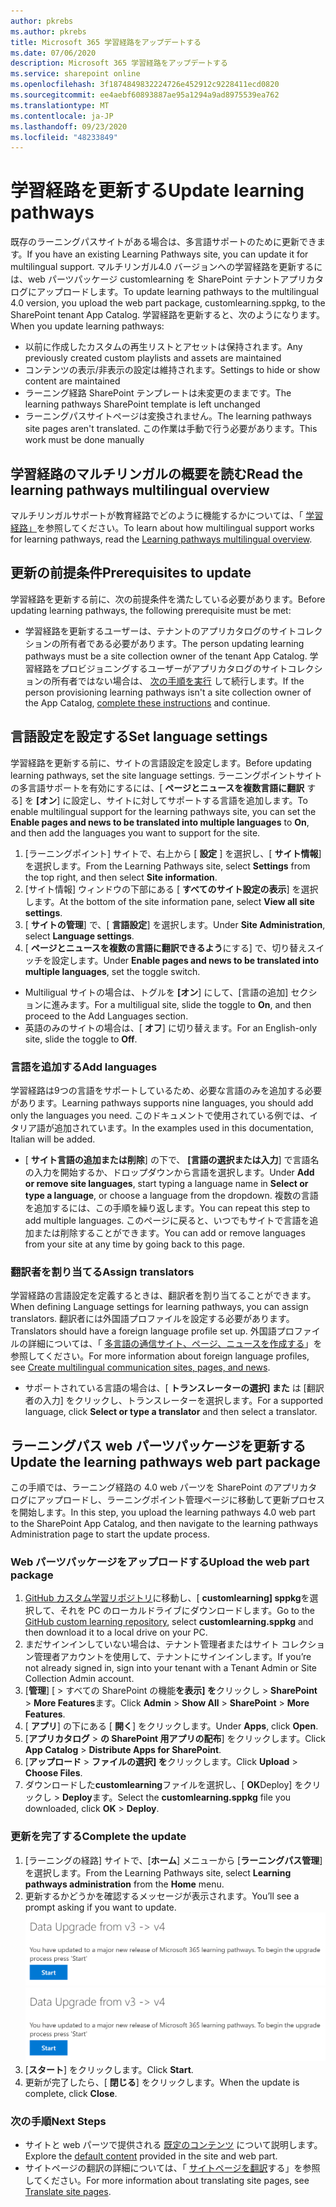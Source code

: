 ```yaml
---
author: pkrebs
ms.author: pkrebs
title: Microsoft 365 学習経路をアップデートする
ms.date: 07/06/2020
description: Microsoft 365 学習経路をアップデートする
ms.service: sharepoint online
ms.openlocfilehash: 3f1874849832224726e452912c9228411ecd0820
ms.sourcegitcommit: ee4aebf60893887ae95a1294a9ad8975539ea762
ms.translationtype: MT
ms.contentlocale: ja-JP
ms.lasthandoff: 09/23/2020
ms.locfileid: "48233849"
---
```

# <a name="update-learning-pathways"></a><span data-ttu-id="908f3-103">学習経路を更新する</span><span class="sxs-lookup"><span data-stu-id="908f3-103">Update learning pathways</span></span>
<span data-ttu-id="908f3-104">既存のラーニングパスサイトがある場合は、多言語サポートのために更新できます。</span><span class="sxs-lookup"><span data-stu-id="908f3-104">If you have an existing Learning Pathways site, you can update it for multilingual support.</span></span> <span data-ttu-id="908f3-105">マルチリンガル4.0 バージョンへの学習経路を更新するには、web パーツパッケージ customlearning を SharePoint テナントアプリカタログにアップロードします。</span><span class="sxs-lookup"><span data-stu-id="908f3-105">To update learning pathways to the multilingual 4.0 version, you upload the web part package, customlearning.sppkg, to the SharePoint tenant App Catalog.</span></span> <span data-ttu-id="908f3-106">学習経路を更新すると、次のようになります。</span><span class="sxs-lookup"><span data-stu-id="908f3-106">When you update learning pathways:</span></span>  

- <span data-ttu-id="908f3-107">以前に作成したカスタムの再生リストとアセットは保持されます。</span><span class="sxs-lookup"><span data-stu-id="908f3-107">Any previously created custom playlists and assets are maintained</span></span>
- <span data-ttu-id="908f3-108">コンテンツの表示/非表示の設定は維持されます。</span><span class="sxs-lookup"><span data-stu-id="908f3-108">Settings to hide or show content are maintained</span></span>
- <span data-ttu-id="908f3-109">ラーニング経路 SharePoint テンプレートは未変更のままです。</span><span class="sxs-lookup"><span data-stu-id="908f3-109">The learning pathways SharePoint template is left unchanged</span></span>
- <span data-ttu-id="908f3-110">ラーニングパスサイトページは変換されません。</span><span class="sxs-lookup"><span data-stu-id="908f3-110">The learning pathways site pages aren't translated.</span></span> <span data-ttu-id="908f3-111">この作業は手動で行う必要があります。</span><span class="sxs-lookup"><span data-stu-id="908f3-111">This work must be done manually</span></span>

## <a name="read-the-learning-pathways-multilingual-overview"></a><span data-ttu-id="908f3-112">学習経路のマルチリンガルの概要を読む</span><span class="sxs-lookup"><span data-stu-id="908f3-112">Read the learning pathways multilingual overview</span></span>
<span data-ttu-id="908f3-113">マルチリンガルサポートが教育経路でどのように機能するかについては、「 [学習経路」](custom_overview.md)を参照してください。</span><span class="sxs-lookup"><span data-stu-id="908f3-113">To learn about how multilingual support works for learning pathways, read the [Learning pathways multilingual overview](custom_overview.md).</span></span> 

## <a name="prerequisites-to-update"></a><span data-ttu-id="908f3-114">更新の前提条件</span><span class="sxs-lookup"><span data-stu-id="908f3-114">Prerequisites to update</span></span>
<span data-ttu-id="908f3-115">学習経路を更新する前に、次の前提条件を満たしている必要があります。</span><span class="sxs-lookup"><span data-stu-id="908f3-115">Before updating learning pathways, the following prerequisite must be met:</span></span>
- <span data-ttu-id="908f3-116">学習経路を更新するユーザーは、テナントのアプリカタログのサイトコレクションの所有者である必要があります。</span><span class="sxs-lookup"><span data-stu-id="908f3-116">The person updating learning pathways must be a site collection owner of the tenant App Catalog.</span></span> <span data-ttu-id="908f3-117">学習経路をプロビジョニングするユーザーがアプリカタログのサイトコレクションの所有者ではない場合は、 [次の手順を実行](addappadmin.md) して続行します。</span><span class="sxs-lookup"><span data-stu-id="908f3-117">If the person provisioning learning pathways isn't a site collection owner of the App Catalog, [complete these instructions](addappadmin.md) and continue.</span></span> 

## <a name="set-language-settings"></a><span data-ttu-id="908f3-118">言語設定を設定する</span><span class="sxs-lookup"><span data-stu-id="908f3-118">Set language settings</span></span> 
<span data-ttu-id="908f3-119">学習経路を更新する前に、サイトの言語設定を設定します。</span><span class="sxs-lookup"><span data-stu-id="908f3-119">Before updating learning pathways, set the site language settings.</span></span> <span data-ttu-id="908f3-120">ラーニングポイントサイトの多言語サポートを有効にするには、[ **ページとニュースを複数言語に翻訳** する] を **[オン**] に設定し、サイトに対してサポートする言語を追加します。</span><span class="sxs-lookup"><span data-stu-id="908f3-120">To enable multilingual support for the learning pathways site, you can set the **Enable pages and news to be translated into multiple languages** to **On**, and then add the languages you want to support for the site.</span></span>
1.  <span data-ttu-id="908f3-121">[ラーニングポイント] サイトで、右上から [ **設定** ] を選択し、[ **サイト情報**] を選択します。</span><span class="sxs-lookup"><span data-stu-id="908f3-121">From the Learning Pathways site, select **Settings** from the top right, and then select **Site information**.</span></span>
2.  <span data-ttu-id="908f3-122">[サイト情報] ウィンドウの下部にある [ **すべてのサイト設定の表示**] を選択します。</span><span class="sxs-lookup"><span data-stu-id="908f3-122">At the bottom of the site information pane, select **View all site settings**.</span></span>
3.  <span data-ttu-id="908f3-123">[ **サイトの管理**] で、[ **言語設定**] を選択します。</span><span class="sxs-lookup"><span data-stu-id="908f3-123">Under **Site Administration**, select **Language settings**.</span></span>
4.  <span data-ttu-id="908f3-124">[ **ページとニュースを複数の言語に翻訳できるよう**にする] で、切り替えスイッチを設定します。</span><span class="sxs-lookup"><span data-stu-id="908f3-124">Under **Enable pages and news to be translated into multiple languages**, set the toggle switch.</span></span> 
- <span data-ttu-id="908f3-125">Multiligual サイトの場合は、トグルを **[オン**] にして、[言語の追加] セクションに進みます。</span><span class="sxs-lookup"><span data-stu-id="908f3-125">For a multiligual site, slide the toggle to **On**, and then proceed to the Add Languages section.</span></span> 
- <span data-ttu-id="908f3-126">英語のみのサイトの場合は、[ **オフ**] に切り替えます。</span><span class="sxs-lookup"><span data-stu-id="908f3-126">For an English-only site, slide the toggle to **Off**.</span></span>

### <a name="add-languages"></a><span data-ttu-id="908f3-127">言語を追加する</span><span class="sxs-lookup"><span data-stu-id="908f3-127">Add languages</span></span>
<span data-ttu-id="908f3-128">学習経路は9つの言語をサポートしているため、必要な言語のみを追加する必要があります。</span><span class="sxs-lookup"><span data-stu-id="908f3-128">Learning pathways supports nine languages, you should add only the languages you need.</span></span> <span data-ttu-id="908f3-129">このドキュメントで使用されている例では、イタリア語が追加されています。</span><span class="sxs-lookup"><span data-stu-id="908f3-129">In the examples used in this documentation, Italian will be added.</span></span> 
- <span data-ttu-id="908f3-130">[ **サイト言語の追加または削除**] の下で、 **[言語の選択または入力**] で言語名の入力を開始するか、ドロップダウンから言語を選択します。</span><span class="sxs-lookup"><span data-stu-id="908f3-130">Under **Add or remove site languages**, start typing a language name in **Select or type a language**, or choose a language from the dropdown.</span></span> <span data-ttu-id="908f3-131">複数の言語を追加するには、この手順を繰り返します。</span><span class="sxs-lookup"><span data-stu-id="908f3-131">You can repeat this step to add multiple languages.</span></span> <span data-ttu-id="908f3-132">このページに戻ると、いつでもサイトで言語を追加または削除することができます。</span><span class="sxs-lookup"><span data-stu-id="908f3-132">You can add or remove languages from your site at any time by going back to this page.</span></span>
 
### <a name="assign-translators"></a><span data-ttu-id="908f3-133">翻訳者を割り当てる</span><span class="sxs-lookup"><span data-stu-id="908f3-133">Assign translators</span></span>
<span data-ttu-id="908f3-134">学習経路の言語設定を定義するときは、翻訳者を割り当てることができます。</span><span class="sxs-lookup"><span data-stu-id="908f3-134">When defining Language settings for learning pathways, you can assign translators.</span></span> <span data-ttu-id="908f3-135">翻訳者には外国語プロファイルを設定する必要があります。</span><span class="sxs-lookup"><span data-stu-id="908f3-135">Translators should have a foreign language profile set up.</span></span> <span data-ttu-id="908f3-136">外国語プロファイルの詳細については、「 [多言語の通信サイト、ページ、ニュースを作成する](https://support.office.com/article/2bb7d610-5453-41c6-a0e8-6f40b3ed750c)」を参照してください。</span><span class="sxs-lookup"><span data-stu-id="908f3-136">For more information about foreign language profiles, see [Create multilingual communication sites, pages, and news](https://support.office.com/article/2bb7d610-5453-41c6-a0e8-6f40b3ed750c).</span></span>  
- <span data-ttu-id="908f3-137">サポートされている言語の場合は、[ **トランスレーターの選択] また** は [翻訳者の入力] をクリックし、トランスレーターを選択します。</span><span class="sxs-lookup"><span data-stu-id="908f3-137">For a supported language, click **Select or type a translator** and then select a translator.</span></span> 

## <a name="update-the-learning-pathways-web-part-package"></a><span data-ttu-id="908f3-138">ラーニングパス web パーツパッケージを更新する</span><span class="sxs-lookup"><span data-stu-id="908f3-138">Update the learning pathways web part package</span></span>
<span data-ttu-id="908f3-139">この手順では、ラーニング経路の 4.0 web パーツを SharePoint のアプリカタログにアップロードし、ラーニングポイント管理ページに移動して更新プロセスを開始します。</span><span class="sxs-lookup"><span data-stu-id="908f3-139">In this step, you upload the learning pathways 4.0 web part to the SharePoint App Catalog, and then navigate to the learning pathways Administration page to start the update process.</span></span>

### <a name="upload-the-web-part-package"></a><span data-ttu-id="908f3-140">Web パーツパッケージをアップロードする</span><span class="sxs-lookup"><span data-stu-id="908f3-140">Upload the web part package</span></span>
1.  <span data-ttu-id="908f3-141">[GitHub カスタム学習リポジトリ](https://github.com/pnp/custom-learning-office-365/tree/master/webpart)に移動し、[ **customlearning] sppkg**を選択して、それを PC のローカルドライブにダウンロードします。</span><span class="sxs-lookup"><span data-stu-id="908f3-141">Go to the [GitHub custom learning repository](https://github.com/pnp/custom-learning-office-365/tree/master/webpart), select **customlearning.sppkg** and then download it to a local drive on your PC.</span></span>
2.  <span data-ttu-id="908f3-142">まだサインインしていない場合は、テナント管理者またはサイト コレクション管理者アカウントを使用して、テナントにサインインします。</span><span class="sxs-lookup"><span data-stu-id="908f3-142">If you’re not already signed in, sign into your tenant with a Tenant Admin or Site Collection Admin account.</span></span> 
3.  <span data-ttu-id="908f3-143">[**管理**] [  >  すべての SharePoint の機能**を表示] を**クリックし  >  **SharePoint**  >  **More Features**ます。</span><span class="sxs-lookup"><span data-stu-id="908f3-143">Click **Admin** > **Show All** > **SharePoint** > **More Features**.</span></span> 
4.  <span data-ttu-id="908f3-144">[ **アプリ**] の下にある [ **開く**] をクリックします。</span><span class="sxs-lookup"><span data-stu-id="908f3-144">Under **Apps**, click **Open**.</span></span> 
5.  <span data-ttu-id="908f3-145">[**アプリカタログ**  >  **の SharePoint 用アプリの配布**] をクリックします。</span><span class="sxs-lookup"><span data-stu-id="908f3-145">Click **App Catalog** > **Distribute Apps for SharePoint**.</span></span> 
6.  <span data-ttu-id="908f3-146">[**アップロード**  >  **ファイルの選択] を**クリックします。</span><span class="sxs-lookup"><span data-stu-id="908f3-146">Click **Upload** > **Choose Files**.</span></span> 
7.  <span data-ttu-id="908f3-147">ダウンロードした**customlearning**ファイルを選択し、[ **OK**Deploy] をクリックし  >  **Deploy**ます。</span><span class="sxs-lookup"><span data-stu-id="908f3-147">Select the **customlearning.sppkg** file you downloaded, click **OK** > **Deploy**.</span></span> 

### <a name="complete-the-update"></a><span data-ttu-id="908f3-148">更新を完了する</span><span class="sxs-lookup"><span data-stu-id="908f3-148">Complete the update</span></span>
1.  <span data-ttu-id="908f3-149">[ラーニングの経路] サイトで、[**ホーム**] メニューから [**ラーニングパス管理**] を選択します。</span><span class="sxs-lookup"><span data-stu-id="908f3-149">From the Learning Pathways site, select **Learning pathways administration** from the **Home** menu.</span></span> 
2.  <span data-ttu-id="908f3-150">更新するかどうかを確認するメッセージが表示されます。</span><span class="sxs-lookup"><span data-stu-id="908f3-150">You’ll see a prompt asking if you want to update.</span></span> 
<span data-ttu-id="908f3-151">![custom_update_adminprompt_ml.png](media/custom_update_adminprompt_ml.png)</span><span class="sxs-lookup"><span data-stu-id="908f3-151">![custom_update_adminprompt_ml.png](media/custom_update_adminprompt_ml.png)</span></span>
3.  <span data-ttu-id="908f3-152">[**スタート**] をクリックします。</span><span class="sxs-lookup"><span data-stu-id="908f3-152">Click **Start**.</span></span> 
4. <span data-ttu-id="908f3-153">更新が完了したら、[ **閉じる**] をクリックします。</span><span class="sxs-lookup"><span data-stu-id="908f3-153">When the update is complete, click **Close**.</span></span> 

### <a name="next-steps"></a><span data-ttu-id="908f3-154">次の手順</span><span class="sxs-lookup"><span data-stu-id="908f3-154">Next Steps</span></span>
- <span data-ttu-id="908f3-155">サイトと web パーツで提供される [既定のコンテンツ](custom_exploresite.md) について説明します。</span><span class="sxs-lookup"><span data-stu-id="908f3-155">Explore the [default content](custom_exploresite.md) provided in the site and web part.</span></span>
- <span data-ttu-id="908f3-156">サイトページの翻訳の詳細については、「 [サイトページを翻訳](custom_translate_page_ml.md)する」を参照してください。</span><span class="sxs-lookup"><span data-stu-id="908f3-156">For more information about translating site pages, see [Translate site pages](custom_translate_page_ml.md).</span></span> 

